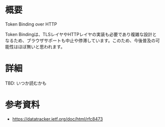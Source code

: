 # 概要
Token Binding over HTTP

Token Bindingは、TLSレイヤやHTTPレイヤの実装も必要であり複雑な設計となるため、ブラウザサポートも中止や停滞しています。このため、今後普及の可能性はほぼ無いと思われます。

# 詳細 
TBD: いつか読むかも



# 参考資料
- https://datatracker.ietf.org/doc/html/rfc8473

